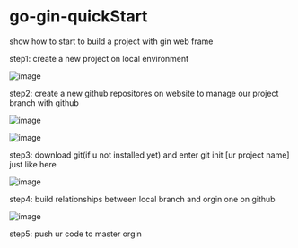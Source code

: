 # go-gin-quickStart
show how to start to build a project with gin web frame

step1: create a new project on local environment

![image](https://user-images.githubusercontent.com/83266822/156319840-2453e232-205c-4ed1-93ba-0784747b1eb4.png)

step2: create a new github repositores on website to manage our project branch with github

![image](https://user-images.githubusercontent.com/83266822/156320757-13099bf2-5f77-4456-b455-403c628f56fb.png)

![image](https://user-images.githubusercontent.com/83266822/156320814-bf5ba4de-c3a7-436b-a4dc-e21299ce15e7.png)

step3: download git(if u not installed yet) and enter git init [ur project name] just like here

![image](https://user-images.githubusercontent.com/83266822/156321185-82d1b709-def9-4fd7-9bde-7a8cf25e5ae7.png)

step4: build relationships between local branch and orgin one on github

![image](https://user-images.githubusercontent.com/83266822/156321532-4db4d110-dd11-436a-9504-8bca2adac012.png)

step5: push ur code to master orgin

